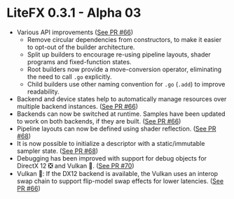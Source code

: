 ﻿# LiteFX 0.3.1 - Alpha 03

- Various API improvements ([See PR #66](https://github.com/crud89/LiteFX/pull/66))
  - Remove circular dependencies from constructors, to make it easier to opt-out of the builder architecture.
  - Split up builders to encourage re-using pipeline layouts, shader programs and fixed-function states.
  - Root builders now provide a move-conversion operator, eliminating the need to call `.go` explicitly.
  - Child builders use other naming convention for `.go` (`.add`) to improve readability.
- Backend and device states help to automatically manage resources over multiple backend instances. ([See PR #66](https://github.com/crud89/LiteFX/pull/66))
- Backends can now be switched at runtime. Samples have been updated to work on both backends, if they are built. ([See PR #66](https://github.com/crud89/LiteFX/pull/66))
- Pipeline layouts can now be defined using shader reflection. ([See PR #68](https://github.com/crud89/LiteFX/pull/68))
- It is now possible to initialize a descriptor with a static/immutable sampler state. ([See PR #68](https://github.com/crud89/LiteFX/pull/68))
- Debugging has been improved with support for debug objects for DirectX 12 ❎ and Vulkan 🌋. ([See PR #70](https://github.com/crud89/LiteFX/pull/70))
- Vulkan 🌋: If the DX12 backend is available, the Vulkan uses an interop swap chain to support flip-model swap effects for lower latencies. ([See PR #66](https://github.com/crud89/LiteFX/pull/66))
